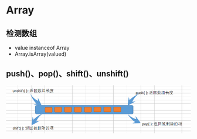 # Array

## 检测数组

* value instanceof Array
* Array.isArray(valued)

## push()、pop()、shift()、unshift()

![数组队栈方法](../images/数组队栈方法.png)

